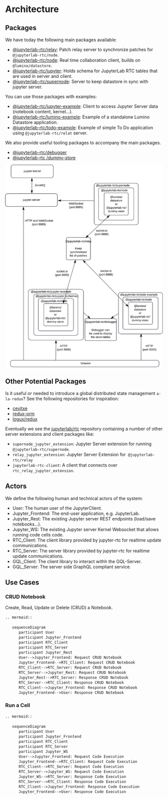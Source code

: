 # Architecture

## Packages

We have today the following main packages available:

- [@jupyterlab-rtc/relay](https://github.com/jupyterlab/rtc/tree/main/lumino/packages/relay): Patch relay server to synchronize patches for `@jupyterlab-rtc/node`.
- [@jupyterlab-rtc/node](https://github.com/jupyterlab/rtc/tree/main/lumino/packages/node): Real time collaboration client, builds on `@lumino/datastore`.
- [@jupyterlab-rtc/jupyter](https://github.com/jupyterlab/rtc/tree/main/lumino/packages/jupyter): Holds schema for JupyterLab RTC tables that are used in server and client.
- [@jupyterlab-rtc/supernode](https://github.com/jupyterlab/rtc/tree/main/lumino/packages/supernode): Server to keep datastore in sync with jupyter server.

You can use those packages with examples:

- [@jupyterlab-rtc/jupyter-example](https://github.com/jupyterlab/rtc/tree/main/lumino/examples/jupyter): Client to access Jupyter Server data (notebook content, kernel...).
- [@jupyterlab-rtc/lumino-example](https://github.com/jupyterlab/rtc/tree/main/lumino/examples/lumino): Example of a standalone Lumino Datastore application.
- [@jupyterlab-rtc/todo-example](https://github.com/jupyterlab/rtc/tree/main/lumino/examples/todo): Example of simple To Do application using `@jupyterlab-rtc/relat` server.

We also provide useful tooling packages to accompany the main packages.

- [@jupyterlab-rtc/debugger](https://github.com/jupyterlab/rtc/tree/main/lumino/tools/debugger)
- [@jupyterlab-rtc /dummy-store](https://github.com/jupyterlab/rtc/tree/main/lumino/tools/dummy-store)

![The development architecture](images/dev-architecture.svg "The development architecture")

## Other Potential Packages

Is it useful or needed to introduce a global distributed state management `a-la-redux`? See the following repositories for inspiration:

- [cevitxe](https://github.com/devresults/cevitxe)
- [redux-orm](https://github.com/redux-orm/redux-orm)
- [logux/redux](https://github.com/logux/redux)

Eventually we see the [jupyterlab/rtc](https://github.com/jupyterlab/rtc) repository containing a number of other server extensions and client packages like:

- `supernode_jupyter_extension`: Jupyter Server extension for running `@jupyterlab-rtc/supernode`.
- `relay_jupyter_extension`: Jupyter Server Extension for` @jupyterlab-rtc/relay`
- `jupyterlab-rtc-client`: A client that connects over `rtc_relay_jupyter_extension`.

## Actors

We define the following human and technical actors of the system:

- User: The human user of the JupyterClient.
- Jupyter_Frontend: The end-user application, e.g. JupyterLab.
- Jupyter_Rest: The existing Jupyter server REST endpoints (load/save notebooks...).
- Jupyter_WS: The existing Jupyter server Kernel Websocket that allows running code cells code.
- RTC_Client: The client library provided by jupyter-rtc for realtime update communications.
- RTC_Server: The server library provided by jupyter-rtc for realtime update communications.
- GQL_Client: The client library to interact withh the GQL-Server.
- GQL_Server: The server side GraphQL compliant service.

## Use Cases

### CRUD Notebook

Create, Read, Update or Delete (CRUD) a Notebook.

```{eval-rst}
.. mermaid::

   sequenceDiagram
      participant User
      participant Jupyter_Frontend
      participant RTC_Client
      participant RTC_Server
      participant Jupyter_Rest
      User-->Jupyter_Frontend: Request CRUD Notebook
      Jupyter_Frontend-->RTC_Client: Request CRUD Notebook
      RTC_Client-->RTC_Server: Request CRUD Notebook
      RTC_Server-->Jupyter_Rest: Request CRUD Notebook
      Jupyter_Rest-->RTC_Server: Response CRUD Notebook
      RTC_Server-->RTC_Client: Response CRUD Notebook
      RTC_Client-->Jupyter_Frontend: Response CRUD Notebook
      Jupyter_Frontend-->User: Response CRUD Notebook
```

### Run a Cell

```{eval-rst}
.. mermaid::

   sequenceDiagram
      participant User
      participant Jupyter_Frontend
      participant RTC_Client
      participant RTC_Server
      participant Jupyter_WS
      User-->Jupyter_Frontend: Request Code Execution
      Jupyter_Frontend-->RTC_Client: Request Code Execution
      RTC_Client-->RTC_Server: Request Code Execution
      RTC_Server-->Jupyter_WS: Request Code Execution
      Jupyter_WS-->RTC_Server: Response Code Execution
      RTC_Server-->RTC_Client: Response Code Execution
      RTC_Client-->Jupyter_Frontend: Response Code Execution
      Jupyter_Frontend-->User: Response Code Execution
```
